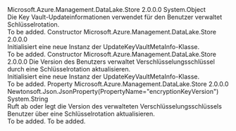 <Type Name="UpdateKeyVaultMetaInfo" FullName="Microsoft.Azure.Management.DataLake.Store.Models.UpdateKeyVaultMetaInfo">
  <TypeSignature Language="C#" Value="public class UpdateKeyVaultMetaInfo" />
  <TypeSignature Language="ILAsm" Value=".class public auto ansi beforefieldinit UpdateKeyVaultMetaInfo extends System.Object" />
  <TypeSignature Language="DocId" Value="T:Microsoft.Azure.Management.DataLake.Store.Models.UpdateKeyVaultMetaInfo" />
  <TypeSignature Language="VB.NET" Value="Public Class UpdateKeyVaultMetaInfo" />
  <TypeSignature Language="F#" Value="type UpdateKeyVaultMetaInfo = class" />
  <AssemblyInfo>
    <AssemblyName>Microsoft.Azure.Management.DataLake.Store</AssemblyName>
    <AssemblyVersion>2.0.0.0</AssemblyVersion>
  </AssemblyInfo>
  <Base>
    <BaseTypeName>System.Object</BaseTypeName>
  </Base>
  <Interfaces />
  <Docs>
    <summary>
            Die Key Vault-Updateinformationen verwendet für den Benutzer verwaltet Schlüsselrotation.
            </summary>
    <remarks>To be added.</remarks>
  </Docs>
  <Members>
    <Member MemberName=".ctor">
      <MemberSignature Language="C#" Value="public UpdateKeyVaultMetaInfo ();" />
      <MemberSignature Language="ILAsm" Value=".method public hidebysig specialname rtspecialname instance void .ctor() cil managed" />
      <MemberSignature Language="DocId" Value="M:Microsoft.Azure.Management.DataLake.Store.Models.UpdateKeyVaultMetaInfo.#ctor" />
      <MemberSignature Language="VB.NET" Value="Public Sub New ()" />
      <MemberType>Constructor</MemberType>
      <AssemblyInfo>
        <AssemblyName>Microsoft.Azure.Management.DataLake.Store</AssemblyName>
        <AssemblyVersion>2.0.0.0</AssemblyVersion>
      </AssemblyInfo>
      <Parameters />
      <Docs>
        <summary>
            Initialisiert eine neue Instanz der UpdateKeyVaultMetaInfo-Klasse.
            </summary>
        <remarks>To be added.</remarks>
      </Docs>
    </Member>
    <Member MemberName=".ctor">
      <MemberSignature Language="C#" Value="public UpdateKeyVaultMetaInfo (string encryptionKeyVersion = null);" />
      <MemberSignature Language="ILAsm" Value=".method public hidebysig specialname rtspecialname instance void .ctor(string encryptionKeyVersion) cil managed" />
      <MemberSignature Language="DocId" Value="M:Microsoft.Azure.Management.DataLake.Store.Models.UpdateKeyVaultMetaInfo.#ctor(System.String)" />
      <MemberSignature Language="VB.NET" Value="Public Sub New (Optional encryptionKeyVersion As String = null)" />
      <MemberSignature Language="F#" Value="new Microsoft.Azure.Management.DataLake.Store.Models.UpdateKeyVaultMetaInfo : string -&gt; Microsoft.Azure.Management.DataLake.Store.Models.UpdateKeyVaultMetaInfo" Usage="new Microsoft.Azure.Management.DataLake.Store.Models.UpdateKeyVaultMetaInfo encryptionKeyVersion" />
      <MemberType>Constructor</MemberType>
      <AssemblyInfo>
        <AssemblyName>Microsoft.Azure.Management.DataLake.Store</AssemblyName>
        <AssemblyVersion>2.0.0.0</AssemblyVersion>
      </AssemblyInfo>
      <Parameters>
        <Parameter Name="encryptionKeyVersion" Type="System.String" />
      </Parameters>
      <Docs>
        <param name="encryptionKeyVersion">Die Version des Benutzers verwaltet Verschlüsselungsschlüssel durch eine Schlüsselrotation aktualisieren.</param>
        <summary>
            Initialisiert eine neue Instanz der UpdateKeyVaultMetaInfo-Klasse.
            </summary>
        <remarks>To be added.</remarks>
      </Docs>
    </Member>
    <Member MemberName="EncryptionKeyVersion">
      <MemberSignature Language="C#" Value="public string EncryptionKeyVersion { get; set; }" />
      <MemberSignature Language="ILAsm" Value=".property instance string EncryptionKeyVersion" />
      <MemberSignature Language="DocId" Value="P:Microsoft.Azure.Management.DataLake.Store.Models.UpdateKeyVaultMetaInfo.EncryptionKeyVersion" />
      <MemberSignature Language="VB.NET" Value="Public Property EncryptionKeyVersion As String" />
      <MemberSignature Language="F#" Value="member this.EncryptionKeyVersion : string with get, set" Usage="Microsoft.Azure.Management.DataLake.Store.Models.UpdateKeyVaultMetaInfo.EncryptionKeyVersion" />
      <MemberType>Property</MemberType>
      <AssemblyInfo>
        <AssemblyName>Microsoft.Azure.Management.DataLake.Store</AssemblyName>
        <AssemblyVersion>2.0.0.0</AssemblyVersion>
      </AssemblyInfo>
      <Attributes>
        <Attribute>
          <AttributeName>Newtonsoft.Json.JsonProperty(PropertyName="encryptionKeyVersion")</AttributeName>
        </Attribute>
      </Attributes>
      <ReturnValue>
        <ReturnType>System.String</ReturnType>
      </ReturnValue>
      <Docs>
        <summary>
            Ruft ab oder legt die Version des verwalteten Verschlüsselungsschlüssels Benutzer über eine Schlüsselrotation aktualisieren.
            </summary>
        <value>To be added.</value>
        <remarks>To be added.</remarks>
      </Docs>
    </Member>
  </Members>
</Type>